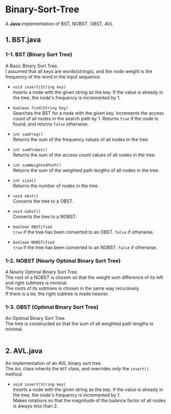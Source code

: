 # Binary-Sort-Tree
A **Java** implementation of BST, NOBST, OBST, AVL

## 1. BST.java
### 1-1. BST (Binary Sort Tree)
A Basic Binary Sort Tree.  
I assumed that all keys are words(strings), and the node weight is the frequency of the word in the input sequence.  

- `void insert(String key)`   
Inserts a node with the given string as the key. If the value is already in the tree, the node's frequency is incremented by 1.  

- `boolean find(String key)`   
Searches the BST for a node with the given key. Increments the access count of all nodes in the search path by 1. Returns `true` if the node is found, and returns `false` otherwise.  

- `int sumFreq()`  
Returns the sum of the frequency values of all nodes in the tree.  

- `int sumProbes()`  
Returns the sum of the access count values of all nodes in the tree.  

- `int sumWeightedPath()`  
Returns the sum of the weighted path lengths of all nodes in the tree.  

- `int size()`  
Returns the number of nodes in the tree.  

- `void obst()`  
Converts the tree to a OBST.  

- `void nobst()`  
Converts the tree to a NOBST.  

- `boolean OBSTified`  
`true` if the tree has been converted to an OBST. `false` if otherwise.  

- `boolean NOBSTified`  
`true` if the tree has been converted to an NOBST. `false` if otherwise.  

### 1-2. NOBST (Nearly Optimal Binary Sort Tree)  
A Nearly Optimal Binary Sort Tree.  
The root of a NOBST is chosen so that the weight sum difference of its left and right subtrees is minimal.  
The roots of its subtrees is chosen in the same way recursively.  
If there is a tie, the right subtree is made heavier.

### 1-3. OBST (Optimal Binary Sort Tree)
An Optimal Binary Sort Tree.  
The tree is constructed so that the sum of all weighted path lengths is minimal.
<br></br>

## 2. AVL.java
An implementation of an AVL binary sort tree.  
The `AVL` class inherits the `BST` class, and overrides only the `insert()` method. 
- `void insert(String key)`  
Inserts a node with the given string as the key. If the value is already in the tree, the node's frequency is incremented by 1.  
Makes rotations so that the magnitude of the balance factor of all nodes is always less than 2.
